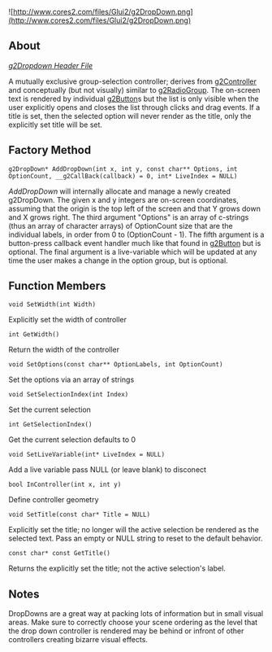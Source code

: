 ![http://www.cores2.com/files/Glui2/g2DropDown.png](http://www.cores2.com/files/Glui2/g2DropDown.png)

## About ##

_[g2Dropdown Header File](http://code.google.com/p/glui2/source/browse/trunk/Glui2/g2Dropdown.h)_

A mutually exclusive group-selection controller; derives from [g2Controller](g2Controller.md) and conceptually (but not visually) similar to [g2RadioGroup](g2RadioGroup.md). The on-screen text is rendered by individual [g2Button](g2Button.md)s but the list is only visible when the user explicitly opens and closes the list through clicks and drag events. If a title is set, then the selected option will never render as the title, only the explicitly set title will be set.

## Factory Method ##

```
g2DropDown* AddDropDown(int x, int y, const char** Options, int OptionCount, __g2CallBack(callback) = 0, int* LiveIndex = NULL)
```

_AddDropDown_ will internally allocate and manage a newly created g2DropDown. The given x and y integers are on-screen coordinates, assuming that the origin is the top left of the screen and that Y grows down and X grows right. The third argument "Options" is an array of c-strings (thus an array of character arrays) of OptionCount size that are the individual labels, in order from 0 to (OptionCount - 1). The fifth argument is a button-press callback event handler much like that found in [g2Button](g2Button.md) but is optional. The final argument is a live-variable which will be updated at any time the user makes a change in the option group, but is optional.

## Function Members ##

```
void SetWidth(int Width)
```
Explicitly set the width of controller

```
int GetWidth()
```
Return the width of the controller

```
void SetOptions(const char** OptionLabels, int OptionCount)
```
Set the options via an array of strings

```
void SetSelectionIndex(int Index)
```
Set the current selection

```
int GetSelectionIndex()
```
Get the current selection defaults to 0

```
void SetLiveVariable(int* LiveIndex = NULL)
```
Add a live variable pass NULL (or leave blank) to disconect

```
bool InController(int x, int y)
```
Define controller geometry

```
void SetTitle(const char* Title = NULL)
```
Explicitly set the title; no longer will the active selection be rendered as the selected text. Pass an empty or NULL string to reset to the default behavior.

```
const char* const GetTitle()
```
Returns the explicitly set the title; not the active selection's label.

## Notes ##

DropDowns are a great way at packing lots of information but in small visual areas. Make sure to correctly choose your scene ordering as the level that the drop down controller is rendered may be behind or infront of other controllers creating bizarre visual effects.